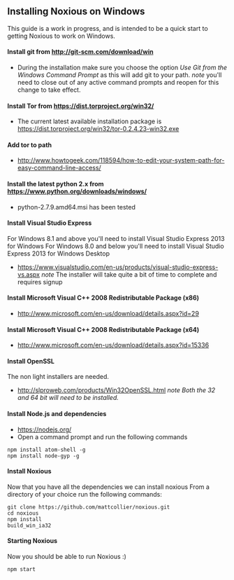 ## Installing Noxious on Windows ##
This guide is a work in progress, and is intended to be a quick start to getting Noxious to work on Windows.

#### Install git from http://git-scm.com/download/win
- During the installation make sure you choose the option *Use Git from the Windows Command Prompt* as this will add git to your path. *note* you'll need to close out of any active command prompts and reopen for this change to take effect.

#### Install Tor from https://dist.torproject.org/win32/
- The current latest available installation package is https://dist.torproject.org/win32/tor-0.2.4.23-win32.exe

#### Add tor to path
- http://www.howtogeek.com/118594/how-to-edit-your-system-path-for-easy-command-line-access/

#### Install the latest python 2.x from https://www.python.org/downloads/windows/
-  python-2.7.9.amd64.msi has been tested

#### Install Visual Studio Express
For Windows 8.1 and above you'll need to install Visual Studio Express 2013 for Windows
For Windows 8.0 and below you'll need to install Visual Studio Express 2013 for Windows Desktop
- https://www.visualstudio.com/en-us/products/visual-studio-express-vs.aspx
*note* The installer will take quite a bit of time to complete and requires signup

#### Install Microsoft Visual C++ 2008 Redistributable Package (x86)
- http://www.microsoft.com/en-us/download/details.aspx?id=29

#### Install Microsoft Visual C++ 2008 Redistributable Package (x64)
- http://www.microsoft.com/en-us/download/details.aspx?id=15336

#### Install OpenSSL
The non light installers are needed.
- http://slproweb.com/products/Win32OpenSSL.html
*note Both the 32 and 64 bit will need to be installed.*


#### Install Node.js and dependencies
- https://nodejs.org/
- Open a command prompt and run the following commands
````
npm install atom-shell -g
npm install node-gyp -g
````
#### Install Noxious
Now that you have all the dependencies we can install noxious
From a directory of your choice run the following commands:

````
git clone https://github.com/mattcollier/noxious.git
cd noxious
npm install
build_win_ia32
````
#### Starting Noxious
Now you should be able to run Noxious :)
````
npm start
````
